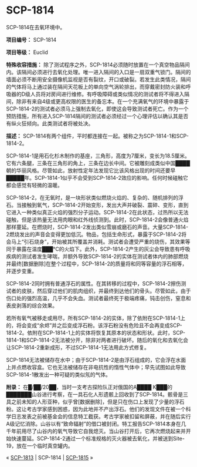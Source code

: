 # SCP-1814
                        




SCP-1814在去氧环境中。



**项目编号：** SCP-1814

**项目等级：** Euclid

**特殊收容措施：** 除了测试程序之外，SCP-1814必须随时放置在一个真空物品隔间内。该隔间必须进行去氧化处理。唯一进入隔间的入口是一扇双重气锁门。隔间的墙面必须不断用安全摄像机监视是否有裂纹，开口或破裂。若发生此类情况，隔间的气体将马上通过装在隔间天花板上的单向空气涡轮排出，而穿戴密封防火装和呼吸器的D级人员将对房间进行维修。有呼吸障碍或类似情况的测试者将不得进入隔间，除非有来自4级或更高权限的医生的备忘本。在一个充满氧气的环境中暴露于SCP-1814-2的测试者必须马上强制去氧化，即使这会导致测试者死亡。作为一个预防措施，所有进入SCP-1814隔间的测试者必须经过一个心理评估以确认其是否有纵火狂倾向。此类测试者将被处决。

**描述：** SCP-1814有两个组件，平时都连接在一起。被称之为SCP-1814-1和SCP-1814-2。

SCP-1814-1是用石化杉木制作的基座，三角形，高度为7厘米，变长为18.5厘米。它有六条腿，三条在三角形的角上，三条在边长中间。它被雕刻成类似中国████朝的华丽风格。尽管如此，放射性定年法发现它比该风格出现的时间还要早█████年。SCP-1814-1似乎不会受到SCP-1814-2效应的影响。任何时候碰触它都会感觉有轻微的温暖。

SCP-1814-2，在无氧时，是一块形状类似燃烧火焰的、复杂的、随机排列的浮石。当接触到氧气，SCP-1814-2开始变形，发出大声并破裂、震碎、变形，直到它进入一种类似真正火焰的强烈分子运动。SCP-1814-2在此状态，过热所以无法碰触，但是该热量无法用肉眼和红外线侦测到。此时，SCP-1814-2会像普通火焰那样蔓延。在燃烧时，SCP-1814-2发出类似雪崩或磨石的声音。大量SCP-1814-2燃烧发出的声音会变得更加低沉。物品，包括生命形式，暴露于SCP-1814-2将会马上“引石烧身”，开始被其所覆盖并消耗。测试者会遭受严重的烧伤，其效果等同于暴露在温度███°C的火焰下。此外，SCP-1814-2产生的灰尘会导致患有呼吸疾病的测试者发生哮喘，并额外导致SCP-1814-2的实体在测试者体内的肺部燃烧并最终[数据删除]在整个过程中，SCP-1814-2的质量将和同等容量的浮石相等，并逐步变重。

SCP-1814-2同时拥有普通浮石的属性。在其转移的过程中，SCP-1814-2擦伤测试者的皮肤，然后穿过他们的肌肉组织，并最终到达他们的骨头。尽管如此，由于伤口处的强烈高温，几乎不会失血。测试者最终死于极端疼痛，钝击创伤，窒息和表皮剥落的综合效果。

若所有氧气被移走或用尽，所有SCP-1814-2的实体，除了依附在SCP-1814-1上的，将会变成“余烬”并之后变成浮石粉。该浮石粉没有危险且不会再变成SCP-1814-2。依附在SCP-1814-1上的实体将恢复其原本的状态和形状。此时，SCP-1814-1和SCP-1814-2无法被分开，除非对两者进行破坏。随后的氧化和去氧化会让SCP-1814-2重新成形，不过SCP-1814-1无法用此方式修复。

SCP-1814无法被储存在水中；由于SCP-1814-2是由浮石组成的，它会浮在水面上并点燃收容盒。它也无法被储存在非电抗性的惰性气体中；早先试图如此导致SCP-1814-1散发出一种可疑的类似氖的气体。

**附录：** 在█/██/20██，当时一支考古探险队正对俄国的A████ K███的███████山谷进行考察，在一具石化人形遗骸上回收到了SCP-1814。骸骨是三具之前未知的人形亚种，似乎曾[数据删除]，但是只在伤口上发现了少量的浮石粉。这让考古学家感到困惑，因为此地并不产出浮石。他们的发现文件在被一个科学日志发表之前被基金会的信息特工截获。考古学家被扣留和屏蔽，并在随后实行A级记忆消除。山谷以有“致命辐射”的借口被封闭。特工报告SCP-1814本身在几千年前用尽了山谷内的氧气导致它自我熄灭。当山谷打开后，它再次燃烧起来并开始快速蔓延。SCP-1814-2通过一个标准规格的灭火器被去氧化，并被送到Site-19，放在一个临时真空罐内。



« [SCP-1813](/scp-1813) | SCP-1814 | [SCP-1815](/scp-1815) »





                    